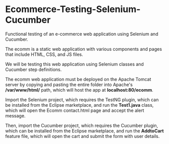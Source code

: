 # Ecommerce-Testing-Selenium-Cucumber
Functional testing of an e-commerce web application using Selenium and Cucumber.

The ecomm is a static web application with various components and pages that include HTML, CSS, and JS files.

We will be testing this web application using Selenium classes and Cucumber step definitions.

The ecomm web application must be deployed on the Apache Tomcat server by copying and pasting the entire folder into Apache's **/var/www/html/** path, which will host the app at **localhost:80/ecomm**.

Import the Selenium project, which requires the TestNG plugin, which can be installed from the Eclipse marketplace, and run the **Test1.java** class, which will open the Ecomm contact.html page and accept the alert message.

Then, import the Cucumber project, which requires the Cucumber plugin, which can be installed from the Eclipse marketplace, and run the **AddtoCart** feature file, which will open the cart and submit the form with user details.

